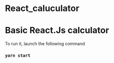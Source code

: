 # React_caluculator

# Basic React.Js calculator

To run it, launch the following command
### `yarn start`
